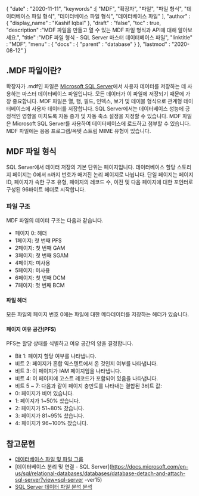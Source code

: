 {
  "date" : "2020-11-11",
  "keywords" :[ "MDF", "확장자", "파일", "파일 형식", "데이터베이스 파일 형식", "데이터베이스 파일 형식", "데이터베이스 파일" ],
  "author" : {
    "display_name" : "Kashif Iqbal"
},
  "draft" : "false",
  "toc" : true,
  "description" :"MDF 파일을 만들고 열 수 있는 MDF 파일 형식과 API에 대해 알아보세요.",
  "title" :"MDF 파일 형식 - SQL Server 마스터 데이터베이스 파일",
  "linktitle" : "MDF",
  "menu" : {
    "docs" : {
      "parent" : "database"
}
},
  "lastmod" : "2020-08-12"
}

## .MDF 파일이란?

확장자가 .mdf인 파일은 [Microsoft SQL Server](https://en.wikipedia.org/wiki/Microsoft_SQL_Server)에서 사용자 데이터를 저장하는 데 사용하는 마스터 데이터베이스 파일입니다. 모든 데이터가 이 파일에 저장되기 때문에 가장 중요합니다. MDF 파일은 열, 행, 필드, 인덱스, 보기 및 테이블 형식으로 관계형 데이터베이스에 사용자 데이터를 저장합니다. SQL Server에서는 데이터베이스 성능에 긍정적인 영향을 미치도록 자동 증가 및 자동 축소 설정을 지정할 수 있습니다. MDF 파일은 Microsoft SQL Server를 사용하여 데이터베이스에 로드하고 첨부할 수 있습니다. MDF 파일에는 응용 프로그램/옥텟 스트림 MIME 유형이 있습니다.

## MDF 파일 형식

SQL Server에서 데이터 저장의 기본 단위는 페이지입니다. 데이터베이스 할당 스토리지 페이지는 0에서 n까지 번호가 매겨진 논리 페이지로 나뉩니다. 단일 페이지는 페이지 ID, 페이지가 속한 구조 유형, 페이지의 레코드 수, 이전 및 다음 페이지에 대한 포인터로 구성된 96바이트 헤더로 시작합니다.

### 파일 구조

MDF 파일의 데이터 구조는 다음과 같습니다.

* 페이지 0: 헤더
* 1페이지: 첫 번째 PFS
* 2페이지: 첫 번째 GAM
* 3페이지: 첫 번째 SGAM
* 4페이지: 미사용
* 5페이지: 미사용
* 6페이지: 첫 번째 DCM
* 7페이지: 첫 번째 BCM

#### 파일 헤더

모든 파일의 페이지 번호 0에는 파일에 대한 메타데이터를 저장하는 헤더가 있습니다.

#### 페이지 여유 공간(PFS)
PFS는 할당 상태를 식별하고 여유 공간의 양을 결정합니다.

* Bit 1: 페이지 할당 여부를 나타냅니다.
* 비트 2: 페이지가 혼합 익스텐트에서 온 것인지 여부를 나타냅니다.
* 비트 3: 이 페이지가 IAM 페이지임을 나타냅니다.
* 비트 4: 이 페이지에 고스트 레코드가 포함되어 있음을 나타냅니다.
* 비트 5 ~ 7: 다음과 같이 페이지 충만도를 나타내는 결합된 3비트 값:
* 0: 페이지가 비어 있습니다.
* 1: 페이지가 1~50% 찼습니다.
* 2: 페이지가 51~80% 찼습니다.
* 3: 페이지가 81~95% 찼습니다.
* 4: 페이지가 96~100% 찼습니다.

## 참고문헌

* [데이터베이스 파일 및 파일 그룹](https://docs.microsoft.com/en-us/sql/relational-databases/databases/database-files-and-filegroups?view=sql-server-ver15)
* [데이터베이스 분리 및 연결 - SQL Server](https://docs.microsoft.com/en-us/sql/relational-databases/databases/database-detach-and-attach-sql-server?view=sql-server -ver15)
* [SQL Server 데이터 파일 분석 분석](https://blog.pythian.com/analyzing-sql-server-data-file-anatomy/)


